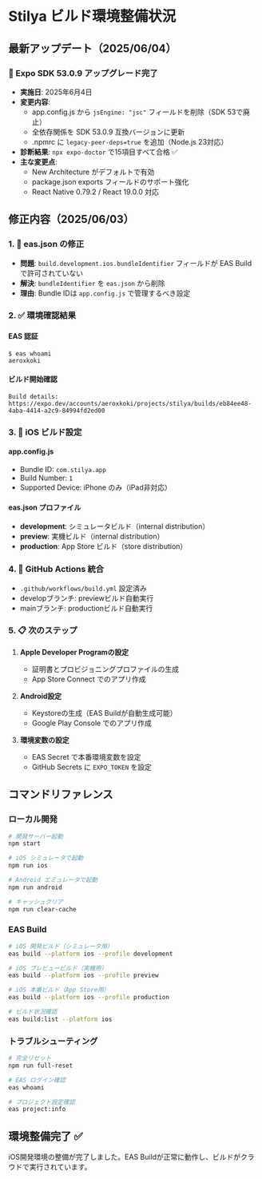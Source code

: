 # Stilya ビルド環境整備状況

## 最新アップデート（2025/06/04）

### 🎉 Expo SDK 53.0.9 アップグレード完了
- **実施日**: 2025年6月4日
- **変更内容**:
  - app.config.js から `jsEngine: "jsc"` フィールドを削除（SDK 53で廃止）
  - 全依存関係を SDK 53.0.9 互換バージョンに更新
  - .npmrc に `legacy-peer-deps=true` を追加（Node.js 23対応）
- **診断結果**: `npx expo-doctor` で15項目すべて合格 ✅
- **主な変更点**:
  - New Architecture がデフォルトで有効
  - package.json exports フィールドのサポート強化
  - React Native 0.79.2 / React 19.0.0 対応

## 修正内容（2025/06/03）

### 1. 🔧 eas.json の修正
- **問題**: `build.development.ios.bundleIdentifier` フィールドが EAS Build で許可されていない
- **解決**: `bundleIdentifier` を `eas.json` から削除
- **理由**: Bundle IDは `app.config.js` で管理するべき設定

### 2. ✅ 環境確認結果

#### EAS 認証
```
$ eas whoami
aeroxkoki
```

#### ビルド開始確認
```
Build details: https://expo.dev/accounts/aeroxkoki/projects/stilya/builds/eb84ee48-4aba-4414-a2c9-84994fd2ed00
```

### 3. 📱 iOS ビルド設定

#### app.config.js
- Bundle ID: `com.stilya.app`
- Build Number: `1`
- Supported Device: iPhone のみ（iPad非対応）

#### eas.json プロファイル
- **development**: シミュレータビルド（internal distribution）
- **preview**: 実機ビルド（internal distribution）
- **production**: App Store ビルド（store distribution）

### 4. 🚀 GitHub Actions 統合
- `.github/workflows/build.yml` 設定済み
- developブランチ: previewビルド自動実行
- mainブランチ: productionビルド自動実行

### 5. 📋 次のステップ

1. **Apple Developer Programの設定**
   - 証明書とプロビジョニングプロファイルの生成
   - App Store Connect でのアプリ作成

2. **Android設定**
   - Keystoreの生成（EAS Buildが自動生成可能）
   - Google Play Console でのアプリ作成

3. **環境変数の設定**
   - EAS Secret で本番環境変数を設定
   - GitHub Secrets に `EXPO_TOKEN` を設定

## コマンドリファレンス

### ローカル開発
```bash
# 開発サーバー起動
npm start

# iOS シミュレータで起動
npm run ios

# Android エミュレータで起動
npm run android

# キャッシュクリア
npm run clear-cache
```

### EAS Build
```bash
# iOS 開発ビルド（シミュレータ用）
eas build --platform ios --profile development

# iOS プレビュービルド（実機用）
eas build --platform ios --profile preview

# iOS 本番ビルド（App Store用）
eas build --platform ios --profile production

# ビルド状況確認
eas build:list --platform ios
```

### トラブルシューティング
```bash
# 完全リセット
npm run full-reset

# EAS ログイン確認
eas whoami

# プロジェクト設定確認
eas project:info
```

## 環境整備完了 ✅

iOS開発環境の整備が完了しました。EAS Buildが正常に動作し、ビルドがクラウドで実行されています。
